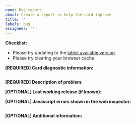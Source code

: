 ```yaml
---
name: Bug report
about: Create a report to help the card improve
title: ''
labels: bug
assignees: ''
---
```


<!-- =================================================================
***               PLEASE DO NOT IGNORE THIS TEMPLATE
***
*** This is the smallest amount of information needed to help you!
====================================================================== -->

**Checklist:**

- Please try updating to the [latest available version](https://github.com/dermotduffy/frigate-hass-card/releases).
- Please try clearing your browser cache.

**[REQUIRED] Card diagnostic information:**

<!--
On the card, hold down the Default/Frigate menu button for a few seconds then paste the diagnostics below. No help can be provided without this
-->

```yaml

```

**[REQUIRED] Description of problem:**

<!--
Explain what the issue is, and how things should look/behave. If possible provide a screenshot with a description.
-->

**[OPTIONAL] Last working release (if known):**

**[OPTIONAL] Javascript errors shown in the web inspector:**

```text

```

**[OPTIONAL] Additional information:**
